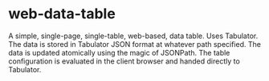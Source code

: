 # web-data-table
A simple, single-page, single-table, web-based, data table. Uses Tabulator. The data is stored in Tabulator JSON format at whatever path specified. The data is updated atomically using the magic of JSONPath. The table configuration is evaluated in the client browser and handed directly to Tabulator.
